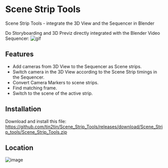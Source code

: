 # Scene Strip Tools
Scene Strip Tools - integrate the 3D View and the Sequencer in Blender

Do Storyboarding and 3D Previz directly integrated with the Blender Video Sequencer:
![gif](https://github.com/tin2tin/scene_strip_tools/raw/master/SceneStripTools.gif)

## Features

* Add cameras from 3D View to the Sequencer as Scene strips.
* Switch camera in the 3D View according to the Scene Strip timings in the Sequencer.
* Convert Camera Markers to scene strips.
* Find matching frame.
* Switch to the scene of the active strip.

## Installation
Download and install this file: https://github.com/tin2tin/Scene_Strip_Tools/releases/download/Scene_Strip_tools/Scene_Strip_Tools.zip

## Location

![image](https://github.com/tin2tin/scene_strip_tools/assets/1322593/54c0d8c5-aaf0-4023-8192-89232d36e004)



